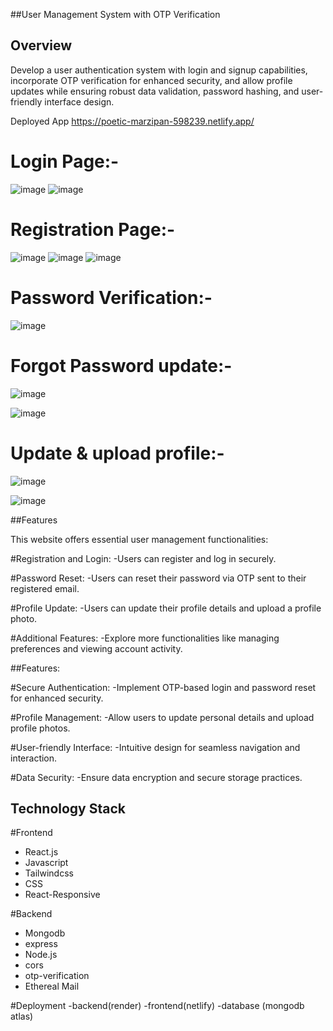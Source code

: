 ##User Management System with OTP Verification


## Overview

Develop a user authentication system with login and signup capabilities, incorporate OTP verification for enhanced security, and allow profile updates while ensuring robust data validation, password hashing, and user-friendly interface design.

Deployed App
https://poetic-marzipan-598239.netlify.app/

# Login Page:-
![image](https://github.com/ruchipriya1009/Profile_View/assets/105973023/717b9a01-2866-4c4c-bdc7-d947b394187c)    ![image](https://github.com/ruchipriya1009/Profile_View/assets/105973023/da448e17-bfd9-4e45-890c-d0b797470a40)


# Registration Page:-
![image](https://github.com/ruchipriya1009/Profile_View/assets/105973023/cd811e88-77d3-41ca-b0a7-e2c8374d8ec6)
![image](https://github.com/ruchipriya1009/Profile_View/assets/105973023/3a200368-67ce-4af1-a073-6c23ed3fb4cf)
![image](https://github.com/ruchipriya1009/Profile_View/assets/105973023/3de360ed-01db-41d4-abee-ff0fb9440ff7)


# Password Verification:-
![image](https://github.com/ruchipriya1009/Profile_View/assets/105973023/8469691d-8a94-4971-81fe-061721e1b3d9)



# Forgot Password update:-
![image](https://github.com/ruchipriya1009/Profile_View/assets/105973023/4b90b1e9-33f0-44ea-9bee-59c748ae0137)

![image](https://github.com/ruchipriya1009/Profile_View/assets/105973023/9013f8d4-9789-4516-8bb9-65b1074a302b)



# Update & upload profile:-
![image](https://github.com/ruchipriya1009/Profile_View/assets/105973023/c47a3cc1-5298-4a93-abe4-d2072bcfe1a5)

![image](https://github.com/ruchipriya1009/Profile_View/assets/105973023/4bd4d31d-4c49-4590-b82e-e1b211f6072d)



##Features

This website offers essential user management functionalities:

#Registration and Login: 
-Users can register and log in securely.

#Password Reset: 
-Users can reset their password via OTP sent to their registered email.

#Profile Update: 
-Users can update their profile details and upload a profile photo.

#Additional Features: 
-Explore more functionalities like managing preferences and viewing account activity.

##Features:

#Secure Authentication:
-Implement OTP-based login and password reset for enhanced security.

#Profile Management: 
-Allow users to update personal details and upload profile photos.

#User-friendly Interface: 
-Intuitive design for seamless navigation and interaction.

#Data Security:
-Ensure data encryption and secure storage practices.




## Technology Stack

#Frontend
- React.js
- Javascript
- Tailwindcss
- CSS
- React-Responsive

#Backend
- Mongodb
- express
- Node.js
- cors
- otp-verification
- Ethereal Mail

#Deployment
-backend(render)
-frontend(netlify)
-database (mongodb atlas)
